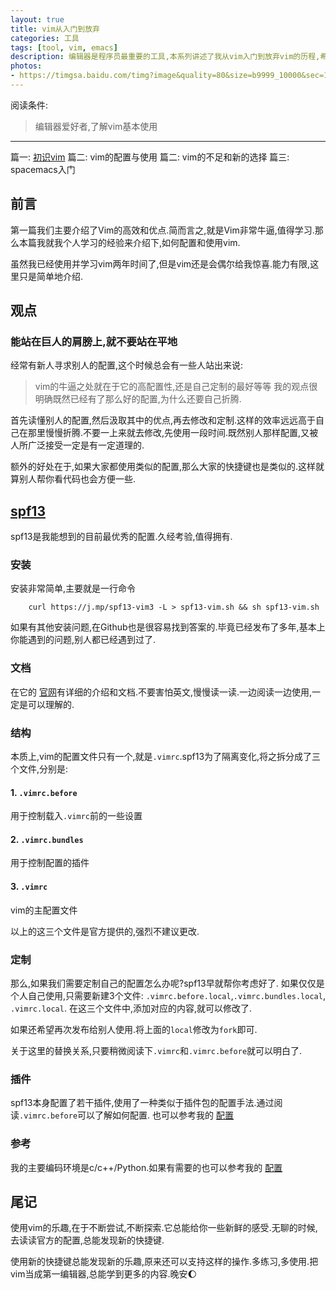 ```yaml
---
layout: true
title: vim从入门到放弃
categories: 工具
tags: [tool, vim, emacs]
description: 编辑器是程序员最重要的工具,本系列讲述了我从vim入门到放弃vim的历程,希望对其他人有所帮助
photos:
- https://timgsa.baidu.com/timg?image&quality=80&size=b9999_10000&sec=1491139173&di=1cc0bf82e240f8af1073ff2e4d43c8d6&imgtype=jpg&er=1&src=http%3A%2F%2Fwx3.sinaimg.cn%2Forj360%2F006B7ntWgy1fbumrmh4b9j31hc0u04qs.jpg
---
```


阅读条件:
> 编辑器爱好者,了解vim基本使用

---

篇一: [初识vim](http://yitinglove.cn/blog/2017/03/19/vim_to_emacs_1/)
篇二: vim的配置与使用
篇二: vim的不足和新的选择
篇三: spacemacs入门


<!--more-->
## 前言
第一篇我们主要介绍了Vim的高效和优点.简而言之,就是Vim非常牛逼,值得学习.那么本篇我就我个人学习的经验来介绍下,如何配置和使用vim.

虽然我已经使用并学习vim两年时间了,但是vim还是会偶尔给我惊喜.能力有限,这里只是简单地介绍.

## 观点
### 能站在巨人的肩膀上,就不要站在平地
经常有新人寻求别人的配置,这个时候总会有一些人站出来说:
> vim的牛逼之处就在于它的高配置性,还是自己定制的最好等等
我的观点很明确既然已经有了那么好的配置,为什么还要自己折腾.

首先读懂别人的配置,然后汲取其中的优点,再去修改和定制.这样的效率远远高于自己在那里慢慢折腾.不要一上来就去修改,先使用一段时间.既然别人那样配置,又被人所广泛接受一定是有一定道理的.

额外的好处在于,如果大家都使用类似的配置,那么大家的快捷键也是类似的.这样就算别人帮你看代码也会方便一些.

## [spf13](https://github.com/spf13/spf13-vim)
spf13是我能想到的目前最优秀的配置.久经考验,值得拥有.

### 安装
安装非常简单,主要就是一行命令
```
    curl https://j.mp/spf13-vim3 -L > spf13-vim.sh && sh spf13-vim.sh
```
如果有其他安装问题,在Github也是很容易找到答案的.毕竟已经发布了多年,基本上你能遇到的问题,别人都已经遇到过了.

### 文档
在它的 [官网](http://vim.spf13.com/)有详细的介绍和文档.不要害怕英文,慢慢读一读.一边阅读一边使用,一定是可以理解的.

### 结构
本质上,vim的配置文件只有一个,就是`.vimrc`.spf13为了隔离变化,将之拆分成了三个文件,分别是:
#### 1. `.vimrc.before`
用于控制载入`.vimrc`前的一些设置

#### 2. `.vimrc.bundles`
用于控制配置的插件

#### 3. `.vimrc`
vim的主配置文件

以上的这三个文件是官方提供的,强烈不建议更改.

### 定制
那么,如果我们需要定制自己的配置怎么办呢?spf13早就帮你考虑好了.
如果仅仅是个人自己使用,只需要新建3个文件: `.vimrc.before.local`,`.vimrc.bundles.local`, `.vimrc.local`.
在这三个文件中,添加对应的内容,就可以修改了.

如果还希望再次发布给别人使用.将上面的`local`修改为`fork`即可.

关于这里的替换关系,只要稍微阅读下`.vimrc`和`.vimrc.before`就可以明白了.

### 插件
spf13本身配置了若干插件,使用了一种类似于插件包的配置手法.通过阅读`.vimrc.before`可以了解如何配置.
也可以参考我的 [配置](https://github.com/chengyi818/dotfiles/blob/master/home/.vimrc.before.fork)

### 参考
我的主要编码环境是c/c++/Python.如果有需要的也可以参考我的 [配置](https://github.com/chengyi818/dotfiles/tree/master/home)

## 尾记
使用vim的乐趣,在于不断尝试,不断探索.它总能给你一些新鲜的感受.无聊的时候,去读读官方的配置,总能发现新的快捷键.

使用新的快捷键总能发现新的乐趣,原来还可以支持这样的操作.多练习,多使用.把vim当成第一编辑器,总能学到更多的内容.晚安:moon:
